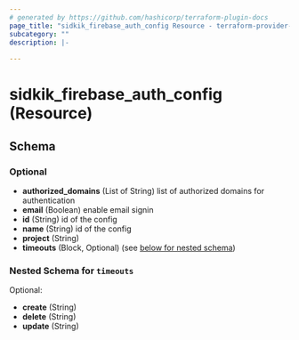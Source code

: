 ```yaml
---
# generated by https://github.com/hashicorp/terraform-plugin-docs
page_title: "sidkik_firebase_auth_config Resource - terraform-provider-sidkik"
subcategory: ""
description: |-
  
---
```


# sidkik_firebase_auth_config (Resource)





<!-- schema generated by tfplugindocs -->
## Schema

### Optional

- **authorized_domains** (List of String) list of authorized domains for authentication
- **email** (Boolean) enable email signin
- **id** (String) id of the config
- **name** (String) id of the config
- **project** (String)
- **timeouts** (Block, Optional) (see [below for nested schema](#nestedblock--timeouts))

<a id="nestedblock--timeouts"></a>
### Nested Schema for `timeouts`

Optional:

- **create** (String)
- **delete** (String)
- **update** (String)


